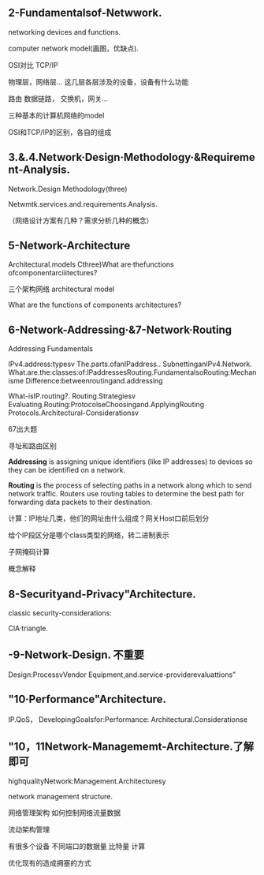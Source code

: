## 2-Fundamentalsof-Netwwork.

networking devices and functions.

computer network model(画图，优缺点).

OSI对比 TCP/IP

物理层，网络层... 这几层各层涉及的设备，设备有什么功能

路由 数据链路， 交换机，网关...

三种基本的计算机网络的model 

OSI和TCP/IP的区别，各自的组成

## 3.&.4.Network·Design·Methodology·&Requirement-Analysis.

Network.Design Methodology(three)

Netwmtk.services.and.requirements.Analysis.

（网络设计方案有几种？需求分析几种的概念）

## 5-Network-Architecture

Architectural.models Cthree)What are·thefunctions ofcomponentarciiitectures?

三个架构网络 architectural model

What are the functions of components architectures?

## 6-Network-Addressing·&7-Network·Routing

Addressing Fundamentals

IPv4.address:typesv
The.parts.ofanIPaddress..
SubnettinganIPv4.Network.
What.are.the:classes:of:lPaddressesRouting.FundamentalsoRouting:Mechanisme
Difference:betweenroutingand.addressing

What-isIP.routing?.
Routing.Strategiesv
Evaluating.Routing:ProtocolseChoosingand.ApplyingRouting Protocols.Architectural-Considerationsv

67出大题

寻址和路由区别

**Addressing** is assigning unique identifiers (like IP addresses) to devices so they can be identified on a network.

**Routing** is the process of selecting paths in a network along which to send network traffic. Routers use routing tables to determine the best path for forwarding data packets to their destination.

计算：IP地址几类，他们的网址由什么组成？网关Host口前后划分

给个IP段区分是哪个class类型的网络，转二进制表示

子网掩码计算

概念解释

## 8-Securityand-Privacy"Architecture.

classic security-considerations:

ClA·triangle.

## -9-Network-Design. 不重要

Design:ProcessvVendor Equipment,and.service-providerevaluattions”

## "10·Performance"Architecture.

IP.QoS，
DevelopingGoalsfor:Performance:
Architectural.Considerationse

## "10，11Network-Managememt-Architecture.了解即可

highqualityNetwork:Management.Architecturesy

network management structure.

网络管理架构 如何控制网络流量数据

流动架构管理

有很多个设备 不同端口的数据量 比特量 计算

优化现有的造成拥塞的方式


